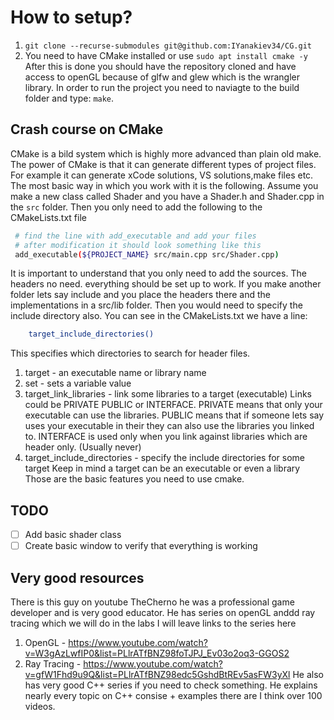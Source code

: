 # How to setup?

1. `git clone --recurse-submodules git@github.com:IYanakiev34/CG.git`
2. You need to have CMake installed or use `sudo apt install cmake -y`
After this is done you should have the repository cloned and have access to 
openGL because of glfw and glew which is the wrangler library. In order to run
the project you need to naviagte to the build folder and type: `make`.

## Crash course on CMake
CMake is a bild system which is highly more advanced than plain old make. The
power of CMake is that it can generate different types of project files. For
example it can generate xCode solutions, VS solutions,make files etc. The most basic
way in which you work with it is the following. Assume you make a new class called
Shader and you have a Shader.h and Shader.cpp in the `src` folder. Then you only
need to add the following to the CMakeLists.txt file
```bash
 # find the line with add_executable and add your files
 # after modification it should look something like this
 add_executable(${PROJECT_NAME} src/main.cpp src/Shader.cpp)
```
It is important to understand that you only need to add the sources. The headers
no need. everything should be set up to work. If you make another folder lets say
include and you place the headers there and the implementations in a src/lib folder.
Then you would need to specify the include directory also. You can see in the 
CMakeLists.txt we have a line:
```bash
    target_include_directories()
```
This specifies which directories to search for header files.

1. target - an executable name or library name
2. set - sets a variable value
3. target_link_libraries - link some libraries to a target (executable)
Links could be PRIVATE PUBLIC or INTERFACE. PRIVATE means that only
your executable can use the libraries. PUBLIC means that if someone lets say
uses your executable in their they can also use the libraries you linked to.
INTERFACE is used only when you link against libraries which are header only.
(Usually never)
4. target_include_directories - specify the include directories for some target
Keep in mind a target can be an executable or even a library
Those are the basic features you need to use cmake.

## TODO
- [ ] Add basic shader class
- [ ] Create basic window to verify that everything is working

## Very good resources
There is this guy on youtube TheCherno he was a professional game developer
and is very good educator. He has series on openGL anddd ray tracing which we
will do in the labs I will leave links to the series here
1. OpenGL - https://www.youtube.com/watch?v=W3gAzLwfIP0&list=PLlrATfBNZ98foTJPJ_Ev03o2oq3-GGOS2
2. Ray Tracing - https://www.youtube.com/watch?v=gfW1Fhd9u9Q&list=PLlrATfBNZ98edc5GshdBtREv5asFW3yXl
He also has very good C++ series if you need to check something. He explains nearly
every topic on C++ consise + examples there are I think over 100 videos.
